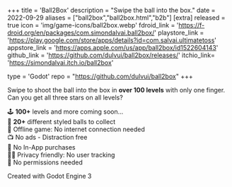 +++
title = 'Ball2Box'
description = "Swipe the ball into the box."
date = 2022-09-29
aliases = ["ball2box","ball2box.html","b2b"]
[extra]
released = true
icon = 'img/game-icons/ball2box.webp'
fdroid_link = 'https://f-droid.org/en/packages/com.simondalvai.ball2box/'
playstore_link = 'https://play.google.com/store/apps/details?id=com.salvai.ultimatetoss'
appstore_link = 'https://apps.apple.com/us/app/ball2box/id1522604143'
github_link = 'https://github.com/dulvui/ball2box/releases/'
itchio_link= 'https://simondalvai.itch.io/ball2box'

type = 'Godot'
repo = "https://github.com/dulvui/ball2box"
+++

Swipe to shoot the ball into the box in <b>over 100 levels</b> with only one finger.
Can you get all three stars on all levels?  

🕹️ <b>100+</b> levels and more coming soon...  
🌈 <b>20+</b> different styled balls to collect  
📡 Offline game: No internet connection needed  
📺 No ads - Distraction free  
💸 No In-App purchases  
🕵️‍♀️ Privacy friendly: No user tracking  
🛑 No permissions needed  

Created with Godot Engine 3